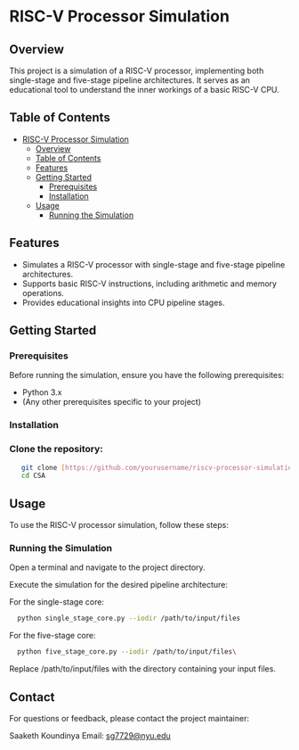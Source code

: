 # RISC-V Processor Simulation

## Overview

This project is a simulation of a RISC-V processor, implementing both single-stage and five-stage pipeline architectures. It serves as an educational tool to understand the inner workings of a basic RISC-V CPU.

## Table of Contents

- [RISC-V Processor Simulation](#risc-v-processor-simulation)
  - [Overview](#overview)
  - [Table of Contents](#table-of-contents)
  - [Features](#features)
  - [Getting Started](#getting-started)
    - [Prerequisites](#prerequisites)
    - [Installation](#installation)
  - [Usage](#usage)
    - [Running the Simulation](#running-the-simulation)

## Features

- Simulates a RISC-V processor with single-stage and five-stage pipeline architectures.
- Supports basic RISC-V instructions, including arithmetic and memory operations.
- Provides educational insights into CPU pipeline stages.

## Getting Started

### Prerequisites

Before running the simulation, ensure you have the following prerequisites:

- Python 3.x
- (Any other prerequisites specific to your project)

### Installation

### Clone the repository:
```bash
   git clone [https://github.com/yourusername/riscv-processor-simulation](https://github.com/tommarvoloriddle/CSA/).git
   cd CSA
```


## Usage
To use the RISC-V processor simulation, follow these steps:

### Running the Simulation
Open a terminal and navigate to the project directory.

Execute the simulation for the desired pipeline architecture:

For the single-stage core:

``` bash
  python single_stage_core.py --iodir /path/to/input/files
```

For the five-stage core:

``` bash
  python five_stage_core.py --iodir /path/to/input/files\
```

Replace /path/to/input/files with the directory containing your input files.


## Contact
For questions or feedback, please contact the project maintainer:

Saaketh Koundinya
Email: sg7729@nyu.edu
